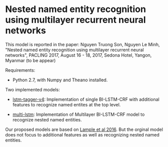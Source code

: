 # Nested named entity recognition using multilayer recurrent neural networks

This model is reported in the paper: Nguyen Truong Son, Nguyen Le Minh, "Nested named entity recognition using multilayer recurrent neural networks", PACLING 2017, August 16 - 18, 2017, Sedona Hotel, Yangon, Myanmar (to be appear)

Requirements:

*  Python 2.7, with Numpy and Theano installed.


Two implemented models:

* [lstm-tagger-v4](https://github.com/ntson2002/lstm-crf-tagging/tree/master/lstm-tagger-v4): Implementation of single BI-LSTM-CRF with additional features to recognize named entites at the top level.  

* [multi-lstm](https://github.com/ntson2002/lstm-crf-tagging/tree/master/multi-lstm): Implementation of Multilayer BI-LSTM-CRF model to recognize nested named entities.


Our proposed models are based on [Lample et al 2016](https://arxiv.org/abs/1603.01360). But the orginal model does not focus to additional features as well as recognizing nested named entities.
